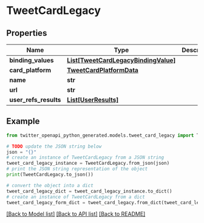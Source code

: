# TweetCardLegacy


## Properties

Name | Type | Description | Notes
------------ | ------------- | ------------- | -------------
**binding_values** | [**List[TweetCardLegacyBindingValue]**](TweetCardLegacyBindingValue.md) |  | 
**card_platform** | [**TweetCardPlatformData**](TweetCardPlatformData.md) |  | [optional] 
**name** | **str** |  | 
**url** | **str** |  | 
**user_refs_results** | [**List[UserResults]**](UserResults.md) |  | [optional] 

## Example

```python
from twitter_openapi_python_generated.models.tweet_card_legacy import TweetCardLegacy

# TODO update the JSON string below
json = "{}"
# create an instance of TweetCardLegacy from a JSON string
tweet_card_legacy_instance = TweetCardLegacy.from_json(json)
# print the JSON string representation of the object
print(TweetCardLegacy.to_json())

# convert the object into a dict
tweet_card_legacy_dict = tweet_card_legacy_instance.to_dict()
# create an instance of TweetCardLegacy from a dict
tweet_card_legacy_form_dict = tweet_card_legacy.from_dict(tweet_card_legacy_dict)
```
[[Back to Model list]](../README.md#documentation-for-models) [[Back to API list]](../README.md#documentation-for-api-endpoints) [[Back to README]](../README.md)


